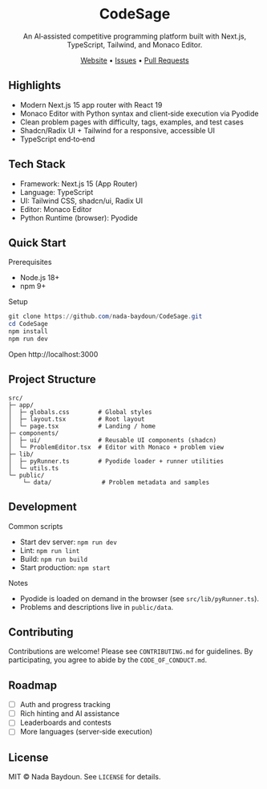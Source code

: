 <div align="center">

# CodeSage

An AI‑assisted competitive programming platform built with Next.js, TypeScript, Tailwind, and Monaco Editor.

[Website](https://github.com/nada-baydoun/CodeSage) • [Issues](https://github.com/nada-baydoun/CodeSage/issues) • [Pull Requests](https://github.com/nada-baydoun/CodeSage/pulls)

</div>

## Highlights

- Modern Next.js 15 app router with React 19
- Monaco Editor with Python syntax and client‑side execution via Pyodide
- Clean problem pages with difficulty, tags, examples, and test cases
- Shadcn/Radix UI + Tailwind for a responsive, accessible UI
- TypeScript end‑to‑end

## Tech Stack

- Framework: Next.js 15 (App Router)
- Language: TypeScript
- UI: Tailwind CSS, shadcn/ui, Radix UI
- Editor: Monaco Editor
- Python Runtime (browser): Pyodide

## Quick Start

Prerequisites
- Node.js 18+
- npm 9+

Setup
```powershell
git clone https://github.com/nada-baydoun/CodeSage.git
cd CodeSage
npm install
npm run dev
```

Open http://localhost:3000

## Project Structure

```
src/
├─ app/
│  ├─ globals.css        # Global styles
│  ├─ layout.tsx         # Root layout
│  └─ page.tsx           # Landing / home
├─ components/
│  ├─ ui/                # Reusable UI components (shadcn)
│  └─ ProblemEditor.tsx  # Editor with Monaco + problem view
├─ lib/
│  ├─ pyRunner.ts        # Pyodide loader + runner utilities
│  └─ utils.ts
└─ public/
    └─ data/              # Problem metadata and samples
```

## Development

Common scripts
- Start dev server: `npm run dev`
- Lint: `npm run lint`
- Build: `npm run build`
- Start production: `npm start`

Notes
- Pyodide is loaded on demand in the browser (see `src/lib/pyRunner.ts`).
- Problems and descriptions live in `public/data`.

## Contributing

Contributions are welcome! Please see `CONTRIBUTING.md` for guidelines. By participating, you agree to abide by the `CODE_OF_CONDUCT.md`.

## Roadmap

- [ ] Auth and progress tracking
- [ ] Rich hinting and AI assistance
- [ ] Leaderboards and contests
- [ ] More languages (server‑side execution)

## License

MIT © Nada Baydoun. See `LICENSE` for details.
